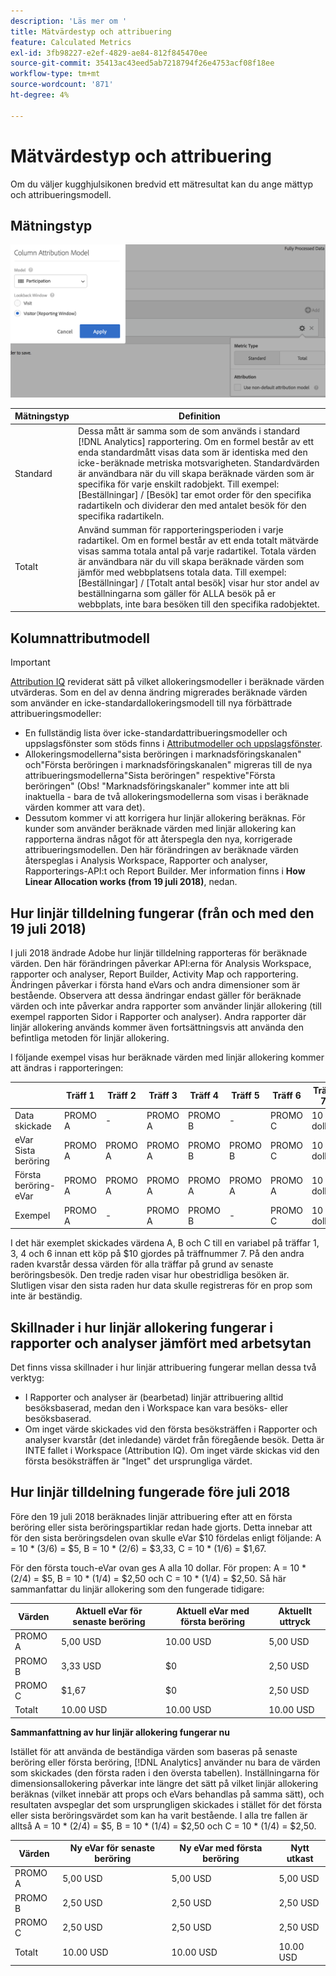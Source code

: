 ```yaml
---
description: 'Läs mer om '
title: Mätvärdestyp och attribuering
feature: Calculated Metrics
exl-id: 3fb98227-e2ef-4829-ae84-812f845470ee
source-git-commit: 35413ac43eed5ab7218794f26e4753acf08f18ee
workflow-type: tm+mt
source-wordcount: '871'
ht-degree: 4%

---
```


# Mätvärdestyp och attribuering

Om du väljer kugghjulsikonen bredvid ett mätresultat kan du ange mättyp och attribueringsmodell.

## Mätningstyp

![](assets/cm_type_alloc.png)

| Mätningstyp | Definition |
|---|---|
| Standard | Dessa mått är samma som de som används i standard [!DNL Analytics] rapportering. Om en formel består av ett enda standardmått visas data som är identiska med den icke-beräknade metriska motsvarigheten. Standardvärden är användbara när du vill skapa beräknade värden som är specifika för varje enskilt radobjekt. Till exempel: [Beställningar] / [Besök] tar emot order för den specifika radartikeln och dividerar den med antalet besök för den specifika radartikeln. |
| Totalt | Använd summan för rapporteringsperioden i varje radartikel. Om en formel består av ett enda totalt mätvärde visas samma totala antal på varje radartikel. Totala värden är användbara när du vill skapa beräknade värden som jämför med webbplatsens totala data. Till exempel: [Beställningar] / [Totalt antal besök] visar hur stor andel av beställningarna som gäller för ALLA besök på er webbplats, inte bara besöken till den specifika radobjektet. |

## Kolumnattributmodell

>[!IMPORTANT]
>
>[Attribution IQ](/help/analyze/analysis-workspace/attribution/overview.md) reviderat sätt på vilket allokeringsmodeller i beräknade värden utvärderas. Som en del av denna ändring migrerades beräknade värden som använder en icke-standardallokeringsmodell till nya förbättrade attribueringsmodeller:
>
>* En fullständig lista över icke-standardattribueringsmodeller och uppslagsfönster som stöds finns i [Attributmodeller och uppslagsfönster](/help/analyze/analysis-workspace/attribution/models.md).
>* Allokeringsmodellerna&quot;sista beröringen i marknadsföringskanalen&quot; och&quot;Första beröringen i marknadsföringskanalen&quot; migreras till de nya attribueringsmodellerna&quot;Sista beröringen&quot; respektive&quot;Första beröringen&quot; (Obs! &quot;Marknadsföringskanaler&quot; kommer inte att bli inaktuella - bara de två allokeringsmodellerna som visas i beräknade värden kommer att vara det).
>* Dessutom kommer vi att korrigera hur linjär allokering beräknas. För kunder som använder beräknade värden med linjär allokering kan rapporterna ändras något för att återspegla den nya, korrigerade attribueringsmodellen. Den här förändringen av beräknade värden återspeglas i Analysis Workspace, Rapporter och analyser, Rapporterings-API:t och Report Builder. Mer information finns i **How Linear Allocation works (from 19 juli 2018)**, nedan.


## Hur linjär tilldelning fungerar (från och med den 19 juli 2018)

I juli 2018 ändrade Adobe hur linjär tilldelning rapporteras för beräknade värden. Den här förändringen påverkar API:erna för Analysis Workspace, rapporter och analyser, Report Builder, Activity Map och rapportering. Ändringen påverkar i första hand eVars och andra dimensioner som är bestående. Observera att dessa ändringar endast gäller för beräknade värden och inte påverkar andra rapporter som använder linjär allokering (till exempel rapporten Sidor i Rapporter och analyser). Andra rapporter där linjär allokering används kommer även fortsättningsvis att använda den befintliga metoden för linjär allokering.

I följande exempel visas hur beräknade värden med linjär allokering kommer att ändras i rapporteringen:

|  | Träff 1 | Träff 2 | Träff 3 | Träff 4 | Träff 5 | Träff 6 | Träff 7 |
|--- |--- |--- |--- |--- |--- |--- |--- |
| Data skickade | PROMO A | - | PROMO A | PROMO B | - | PROMO C | 10 dollar |
| eVar Sista beröring | PROMO A | PROMO A | PROMO A | PROMO B | PROMO B | PROMO C | 10 dollar |
| Första beröring-eVar | PROMO A | PROMO A | PROMO A | PROMO A | PROMO A | PROMO A | 10 dollar |
| Exempel | PROMO A | - | PROMO A | PROMO B | - | PROMO C | 10 dollar |

I det här exemplet skickades värdena A, B och C till en variabel på träffar 1, 3, 4 och 6 innan ett köp på $10 gjordes på träffnummer 7. På den andra raden kvarstår dessa värden för alla träffar på grund av senaste beröringsbesök. Den tredje raden visar hur obestridliga besöken är. Slutligen visar den sista raden hur data skulle registreras för en prop som inte är beständig.

## Skillnader i hur linjär allokering fungerar i rapporter och analyser jämfört med arbetsytan

Det finns vissa skillnader i hur linjär attribuering fungerar mellan dessa två verktyg:

* I Rapporter och analyser är (bearbetad) linjär attribuering alltid besöksbaserad, medan den i Workspace kan vara besöks- eller besöksbaserad.
* Om inget värde skickades vid den första besöksträffen i Rapporter och analyser kvarstår (det inledande) värdet från föregående besök. Detta är INTE fallet i Workspace (Attribution IQ). Om inget värde skickas vid den första besöksträffen är &quot;Inget&quot; det ursprungliga värdet.

## Hur linjär tilldelning fungerade före juli 2018

Före den 19 juli 2018 beräknades linjär attribuering efter att en första beröring eller sista beröringspartiklar redan hade gjorts. Detta innebar att för den sista beröringsdelen ovan skulle eVar $10 fördelas enligt följande: A = 10 * (3/6) = $5, B = 10 * (2/6) = $3,33, C = 10 * (1/6) = $1,67.

För den första touch-eVar ovan ges A alla 10 dollar. För propen: A = 10 * (2/4) = $5, B = 10 * (1/4) = $2,50 och C = 10 * (1/4) = $2,50. Så här sammanfattar du linjär allokering som den fungerade tidigare:

| Värden | Aktuell eVar för senaste beröring | Aktuell eVar med första beröring | Aktuellt uttryck |
|---|---|---|---|
| PROMO A | 5,00 USD | 10.00 USD | 5,00 USD |
| PROMO B | 3,33 USD | $0 | 2,50 USD |
| PROMO C | $1,67 | $0 | 2,50 USD |
| Totalt | 10.00 USD | 10.00 USD | 10.00 USD |

**Sammanfattning av hur linjär allokering fungerar nu**

Istället för att använda de beständiga värden som baseras på senaste beröring eller första beröring, [!DNL Analytics] använder nu bara de värden som skickades (den första raden i den översta tabellen). Inställningarna för dimensionsallokering påverkar inte längre det sätt på vilket linjär allokering beräknas (vilket innebär att props och eVars behandlas på samma sätt), och resultaten avspeglar det som ursprungligen skickades i stället för det första eller sista beröringsvärdet som kan ha varit bestående. I alla tre fallen är alltså A = 10 * (2/4) = $5, B = 10 * (1/4) = $2,50 och C = 10 * (1/4) = $2,50.

| Värden | Ny eVar för senaste beröring | Ny eVar med första beröring | Nytt utkast |
|---|---|---|---|
| PROMO A | 5,00 USD | 5,00 USD | 5,00 USD |
| PROMO B | 2,50 USD | 2,50 USD | 2,50 USD |
| PROMO C | 2,50 USD | 2,50 USD | 2,50 USD |
| Totalt | 10.00 USD | 10.00 USD | 10.00 USD |
